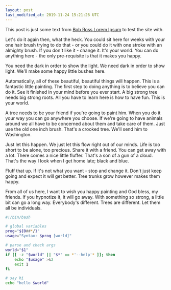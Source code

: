 ```yaml
---
layout: post
last_modified_at: 2019-11-24 15:21:26 UTC 
---
```


This post is just some text from [Bob Ross Lorem Ipsum](https://www.bobrosslipsum.com/) to test the site with.

Let's do it again then, what the heck. You could sit here for weeks with your one hair brush trying to do that - or you could do it with one stroke with an almighty brush. If you don't like it - change it. It's your world. You can do anything here - the only pre-requisite is that it makes you happy.

You need the dark in order to show the light. We need dark in order to show light. We'll make some happy little bushes here.

Automatically, all of these beautiful, beautiful things will happen. This is a fantastic little painting. The first step to doing anything is to believe you can do it. See it finished in your mind before you ever start. A big strong tree needs big strong roots. All you have to learn here is how to have fun. This is your world.

A tree needs to be your friend if you're going to paint him. When you do it your way you can go anywhere you choose. If we're going to have animals around we all have to be concerned about them and take care of them. Just use the old one inch brush. That's a crooked tree. We'll send him to Washington.

Just let this happen. We just let this flow right out of our minds. Life is too short to be alone, too precious. Share it with a friend. You can get away with a lot. There comes a nice little fluffer. That's a son of a gun of a cloud. That's the way I look when I get home late; black and blue.

Fluff that up. If it's not what you want - stop and change it. Don't just keep going and expect it will get better. Tree trunks grow however makes them happy.

From all of us here, I want to wish you happy painting and God bless, my friends. If you hypnotize it, it will go away. With something so strong, a little bit can go a long way. Everybody's different. Trees are different. Let them all be individuals.

```bash
#!/bin/bash

# global variables
prog="${0##*/}"
usage="Syntax: $prog [world]" 

# parse and check args
world="$1"
if [[ -z "$world" || "$*" == *'--help'* ]]; then
	echo "$usage" >&2
	exit 1
fi

# say hi
echo "hello $world"
```

